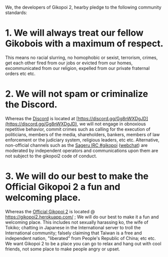 We, the developers of Gikopoi 2, hearby pledge to the following community standards:

# 1. We will always treat our fellow Gikobois with a maximum of respect. 
This means no racial slurring, no homophobic or sexist, terrorism, crimes, get each other fired from our jobs or evicted from our homes, 
excommunicated from our religion, expelled from our private fraternal orders etc etc. 

# 2. We will not spam or criminalize the Discord. 
Whereas the [Discord](https://discord.gg/Gg8nWXDgJD) is located at [https://discord.gg/Gg8nWXDgJD](https://discord.gg/Gg8nWXDgJD),
we will not engage in obnoxious repetitive behavior, commit crimes such as calling for the execution of politicians, 
members of the media, shareholders, bankers, members of law enforcement or the judiciary system, religious leaders, 
etc etc. Alternative, non-official channels such as the [Sageru IRC #gikopoi](irc://irc.sageru.org/#gikopoi) ([webchat](https://kiwiirc.com/nextclient/irc.sageru.org/#gikopoi))
are moderated by independent operators and communications upon them are not subject to the gikopoi2 code of conduct. 

# 3. We will do our best to make the Official Gikopoi 2 a fun and welcoming place.
Whereas the [Official Gikopoi 2](https://gikopoi2.herokuapp.com/) is located @ https://gikopoi2.herokuapp.com/ ; 
We will do our best to make it a fun and welcoming place. This includes not sexually harassing ko, the wife of Tokiko; 
chatting in Japanese in the International server to troll the International community; falsely claiming that Taiwan is
a free and independent nation, "liberated" from People's Republic of China; etc etc. We want Gikopoi 2 to be a place you
can go to relax and hang out with cool friends, not some place to make people angry or upset. 

